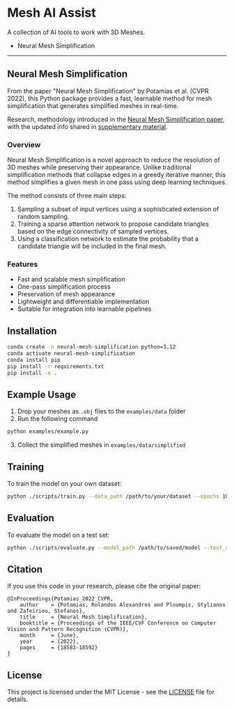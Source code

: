 # Mesh AI Assist

A collection of AI tools to work with 3D Meshes.

* Neural Mesh Simplification

---

## Neural Mesh Simplification

From the paper "Neural Mesh Simplification" by Potamias et al. (CVPR 2022), this Python package provides a fast, learnable method for mesh simplification that generates simplified meshes in real-time.

Research, methodology introduced in the [Neural Mesh Simplification paper](https://openaccess.thecvf.com/content/CVPR2022/papers/Potamias_Neural_Mesh_Simplification_CVPR_2022_paper.pdf), with the updated info shared in [supplementary material](https://openaccess.thecvf.com/content/CVPR2022/supplemental/Potamias_Neural_Mesh_Simplification_CVPR_2022_supplemental.pdf).


### Overview

Neural Mesh Simplification is a novel approach to reduce the resolution of 3D meshes while preserving their appearance. Unlike traditional simplification methods that collapse edges in a greedy iterative manner, this method simplifies a given mesh in one pass using deep learning techniques.

The method consists of three main steps:

1. Sampling a subset of input vertices using a sophisticated extension of random sampling.
2. Training a sparse attention network to propose candidate triangles based on the edge connectivity of sampled vertices.
3. Using a classification network to estimate the probability that a candidate triangle will be included in the final mesh.

### Features

- Fast and scalable mesh simplification
- One-pass simplification process
- Preservation of mesh appearance
- Lightweight and differentiable implementation
- Suitable for integration into learnable pipelines

## Installation

```bash
conda create -n neural-mesh-simplification python=3.12
conda activate neural-mesh-simplification
conda install pip
pip install -r requirements.txt
pip install -e .
```

## Example Usage

1. Drop your meshes as `.obj` files to the `examples/data` folder
2. Run the following command
```bash
python examples/example.py
```
3. Collect the simplified meshes in `examples/data/simplified`


## Training

To train the model on your own dataset:

```bash
python ./scripts/train.py --data_path /path/to/your/dataset --epochs 100 --batch_size 32
```

## Evaluation

To evaluate the model on a test set:

```bash
python ./scripts/evaluate.py --model_path /path/to/saved/model --test_data /path/to/test/set
```

## Citation

If you use this code in your research, please cite the original paper:

```
@InProceedings{Potamias_2022_CVPR,
    author    = {Potamias, Rolandos Alexandros and Ploumpis, Stylianos and Zafeiriou, Stefanos},
    title     = {Neural Mesh Simplification},
    booktitle = {Proceedings of the IEEE/CVF Conference on Computer Vision and Pattern Recognition (CVPR)},
    month     = {June},
    year      = {2022},
    pages     = {18583-18592}
}
```

## License

This project is licensed under the MIT License - see the [LICENSE](LICENSE) file for details.
